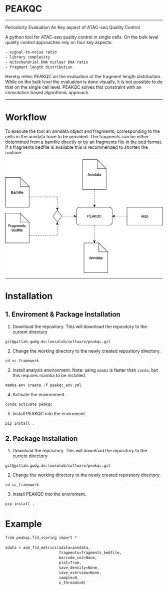 # PEAKQC
--------------------------------------------
Periodicity Evaluation As Key aspect of ATAC-seq Quality Control

A python tool for ATAC-seq quality control in single cells. 
On the bulk level quality control approaches rely on four key aspects: 

    - signal-to-noise ratio 
    - library complexity
    - mitochondrial DNA nuclear DNA ratio 
    - fragment length distribution 

Hereby relies PEAKQC on the evaluation of the fragment length distribution.
While on the bulk level the evaluation is done visually, it is not possible to do that on the single cell level.
PEAKQC solves this constraint with an convolution based algorithmic approach.

-------------------------

# Workflow

To execute the tool an anndata object and fragments, corresponding to the cells in the anndata have to be provided. The fragments can be either determined from a bamfile directly or by an fragments file in the bed format. If a fragments bedfile is available this is recommended to shorten the runtime.

![](/figures/PEAKQC_workflow.drawio.png)

-------------------------

# Installation

## 1. Enviroment & Package Installation
1. Download the repository. This will download the repository to the current directory
```
git@gitlab.gwdg.de:loosolab/software/peakqc.git
```
2. Change the working directory to the newly created repository directory.
```
cd sc_framework
```
3. Install analysis environment. Note: using `mamba` is faster than `conda`, but this requires mamba to be installed.
```
mamba env create -f peakqc_env.yml
```
4. Activate the environment.
```
conda activate peakqc
```
5. Install PEAKQC into the enviroment.
```
pip install .
```

## 2. Package Installation
1. Download the repository. This will download the repository to the current directory
```
git@gitlab.gwdg.de:loosolab/software/peakqc.git
```
2. Change the working directory to the newly created repository directory.
```
cd sc_framework
```
3. Install PEAKQC into the enviroment.
```
pip install .
```

# Example
```
from peakqc.fld_scoring import *

adata = add_fld_metrics(adata=anndata,
                        fragments=fragments_bedfile,
                        barcode_col=None,
                        plot=True,
                        save_density=None,
                        save_overview=None,
                        sample=0,
                        n_threads=8)
```

